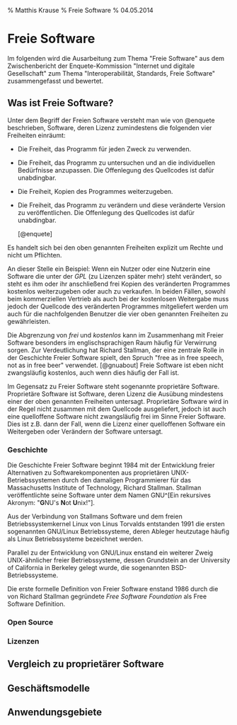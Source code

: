 % Matthis Krause
% Freie Software
% 04.05.2014

# Freie Software

Im folgenden wird die Ausarbeitung zum Thema "Freie Software" aus dem
Zwischenbericht der Enquete-Kommission "Internet und digitale Gesellschaft"
zum Thema "Interoperabilität, Standards, Freie Software" zusammengefasst und
bewertet.

## Was ist Freie Software?

Unter dem Begriff der Freien Software versteht man wie von @enquete beschrieben,
Software, deren Lizenz zumindestens die folgenden vier Freiheiten einräumt:

  - Die Freiheit, das Programm für jeden Zweck zu verwenden.

  - Die Freiheit, das Programm zu untersuchen und an die individuellen
    Bedürfnisse anzupassen. Die Offenlegung des Quellcodes ist dafür
    unabdingbar.

  - Die Freiheit, Kopien des Programmes weiterzugeben.

  - Die Freiheit, das Programm zu verändern und diese veränderte Version zu
    veröffentlichen. Die Offenlegung des Quellcodes ist dafür unabdingbar.

    [@enquete]

Es handelt sich bei den oben genannten Freiheiten explizit um Rechte und nicht
um Pflichten.

An dieser Stelle ein Beispiel: Wenn ein Nutzer oder eine Nutzerin eine Software
die unter der *GPL* (zu Lizenzen später mehr) steht verändert, so steht es ihm
oder ihr anschließend frei Kopien des veränderten Programmes kostenlos
weiterzugeben oder auch zu verkaufen. In beiden Fällen, sowohl beim
kommerziellen Vertrieb als auch bei der kostenlosen Weitergabe muss jedoch der
Quellcode des veränderten Programmes mitgeliefert werden um auch für die
nachfolgenden Benutzer die vier oben genannten Freiheiten zu gewährleisten.

Die Abgrenzung von *frei* und *kostenlos* kann im Zusammenhang mit Freier
Software besonders im englischsprachigen Raum häufig für Verwirrung sorgen.
Zur Verdeutlichung hat Richard Stallman, der eine zentrale Rolle in der
Geschichte Freier Software spielt, den Spruch
"free as in free speech, not as in free beer" verwendet.
[@gnuabout]
Freie Software ist eben nicht zwangsläufig kostenlos, auch wenn dies häufig der
Fall ist.

Im Gegensatz zu Freier Software steht sogenannte proprietäre Software.
Proprietäre Software ist Software, deren Lizenz die Ausübung mindestens einer
der oben genannten Freiheiten untersagt. Proprietäre Software wird in der Regel
nicht zusammen mit dem Quellcode ausgeliefert, jedoch ist auch eine quelloffene
Software nicht zwangsläufig frei im Sinne Freier Software. Dies ist z.B. dann
der Fall, wenn die Lizenz einer quelloffenen Software ein Weitergeben oder
Verändern der Software untersagt.

### Geschichte

Die Geschichte Freier Software beginnt 1984 mit der Entwicklung freier
Alternativen zu Softwarekomponenten aus proprietären UNIX-Betriebssystemen durch
den damaligen Programmierer für das Massachusetts Institute of Technology,
Richard Stallman. Stallman veröffentlichte seine Software unter dem Namen
GNU^[Ein rekursives Akronym: "**G**NU's **N**ot **U**nix!"].

Aus der Verbindung von Stallmans Software und dem freien Betriebssystemkernel
Linux von Linus Torvalds entstanden 1991 die ersten sogenannten GNU/Linux
Betriebssysteme, deren Ableger heutzutage häufig als Linux Betriebssysteme
bezeichnet werden.

Parallel zu der Entwicklung von GNU/Linux enstand ein weiterer Zweig
UNIX-ähnlicher freier Betriebssysteme, dessen Grundstein an der University
of California in Berkeley gelegt wurde, die sogenannten BSD-Betriebssysteme.

Die erste formelle Definition von Freier Software enstand 1986 durch die von
Richard Stallman gegründete *Free Software Foundation* als Free Software
Definition.

### Open Source

### Lizenzen

## Vergleich zu proprietärer Software

## Geschäftsmodelle

## Anwendungsgebiete

